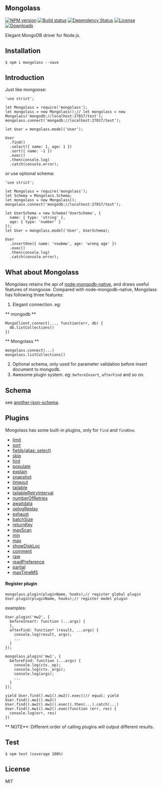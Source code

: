 ## Mongolass

[![NPM version][npm-image]][npm-url]
[![Build status][travis-image]][travis-url]
[![Dependency Status][david-image]][david-url]
[![License][license-image]][license-url]
[![Downloads][downloads-image]][downloads-url]

Elegant MongoDB driver for Node.js.

## Installation

```
$ npm i mongolass --save
```

## Introduction

Just like mongoose:

```
'use strict';

let Mongolass = require('mongolass');
let mongolass = new Mongolass();// let mongolass = new Mongolass('mongodb://localhost:27017/test');
mongolass.connect('mongodb://localhost:27017/test');

let User = mongolass.model('User');

User
  .find()
  .select({ name: 1, age: 1 })
  .sort({ name: -1 })
  .exec()
  .then(console.log)
  .catch(console.error);
```

or use optional schema:

```
'use strict';

let Mongolass = require('mongolass');
let Schema = Mongolass.Schema;
let mongolass = new Mongolass();
mongolass.connect('mongodb://localhost:27017/test');

let UserSchema = new Schema('UserSchema', {
  name: { type: 'string' },
  age: { type: 'number' }
});
let User = mongolass.model('User', UserSchema);

User
  .insertOne({ name: 'nswbmw', age: 'wrong age' })
  .exec()
  .then(console.log)
  .catch(console.error);
```

<!-- ## Why i hate Mongoose -->
<!-- ## Why i don't like node-mongodb-native -->
## What about Mongolass

Mongolass retains the api of [node-mongodb-native](https://github.com/mongodb/node-mongodb-native), and draws useful features of mongoose. Compared with node-mongodb-native, Mongolass has following three features:

1. Elegant connection. eg:

** mongodb **

```
MongoClient.connect(..., function(err, db) {
  db.listCollections()
})
```
** Mongolass **

```
mongolass.connect(...)
mongolass.listCollections()
```

2. Optional schema, only used for parameter validation before insert document to mongodb.
3. Awesome plugin system. eg: `beforeInsert`, `afterFind` and so on.


## Schema

see [another-json-schema](https://github.com/nswbmw/another-json-schema).

## Plugins

Mongolass has some built-in plugins, only for `find` and `findOne`.

- [limit](http://mongodb.github.io/node-mongodb-native/2.1/api/Collection.html#findOne)
- [sort](http://mongodb.github.io/node-mongodb-native/2.1/api/Collection.html#findOne)
- [fields(alias: select)](http://mongodb.github.io/node-mongodb-native/2.1/api/Collection.html#findOne)
- [skip](http://mongodb.github.io/node-mongodb-native/2.1/api/Collection.html#findOne)
- [hint](http://mongodb.github.io/node-mongodb-native/2.1/api/Collection.html#findOne)
- [populate]()
- [explain](http://mongodb.github.io/node-mongodb-native/2.1/api/Collection.html#findOne)
- [snapshot](http://mongodb.github.io/node-mongodb-native/2.1/api/Collection.html#findOne)
- [timeout](http://mongodb.github.io/node-mongodb-native/2.1/api/Collection.html#findOne)
- [tailable](http://mongodb.github.io/node-mongodb-native/2.1/api/Collection.html#findOne)
- [tailableRetryInterval](http://mongodb.github.io/node-mongodb-native/2.1/api/Collection.html#findOne)
- [numberOfRetries](http://mongodb.github.io/node-mongodb-native/2.1/api/Collection.html#findOne)
- [awaitdata](http://mongodb.github.io/node-mongodb-native/2.1/api/Collection.html#findOne)
- [oplogReplay](http://mongodb.github.io/node-mongodb-native/2.1/api/Collection.html#findOne)
- [exhaust](http://mongodb.github.io/node-mongodb-native/2.1/api/Collection.html#findOne)
- [batchSize](http://mongodb.github.io/node-mongodb-native/2.1/api/Collection.html#findOne)
- [returnKey](http://mongodb.github.io/node-mongodb-native/2.1/api/Collection.html#findOne)
- [maxScan](http://mongodb.github.io/node-mongodb-native/2.1/api/Collection.html#findOne)
- [min](http://mongodb.github.io/node-mongodb-native/2.1/api/Collection.html#findOne)
- [max](http://mongodb.github.io/node-mongodb-native/2.1/api/Collection.html#findOne)
- [showDiskLoc](http://mongodb.github.io/node-mongodb-native/2.1/api/Collection.html#findOne)
- [comment](http://mongodb.github.io/node-mongodb-native/2.1/api/Collection.html#findOne)
- [raw](http://mongodb.github.io/node-mongodb-native/2.1/api/Collection.html#findOne)
- [readPreference](http://mongodb.github.io/node-mongodb-native/2.1/api/Collection.html#findOne)
- [partial](http://mongodb.github.io/node-mongodb-native/2.1/api/Collection.html#findOne)
- [maxTimeMS](http://mongodb.github.io/node-mongodb-native/2.1/api/Collection.html#findOne)

#### Register plugin

```
mongolass.plugin(pluginName, hooks);// register global plugin
User.plugin(pluginName, hooks);// register model plugin
```

examples:

```
User.plugin('mw2', {
  beforeInsert: function (...args) {
  },
  afterFind: function* (result, ...args) {
    console.log(result, args);
    ...
  }
});

mongolass.plugin('mw1', {
  beforeFind: function (...args) {
    console.log(ctx._op);
    console.log(ctx._args);
    console.log(args);
    ...
  }
});

yield User.find().mw1().mw2().exec()// equal: yield User.find().mw1().mw2()
User.find().mw2().mw1().exec().then(...).catch(...)
User.find().mw1().mw2().exec(function (err, res) {
  console.log(err, res)
})
```

** NOTE**: Different order of calling plugins will output different results.

## Test

```
$ npm test (coverage 100%)
```

## License

MIT

[npm-image]: https://img.shields.io/npm/v/mongolass.svg?style=flat-square
[npm-url]: https://npmjs.org/package/mongolass
[travis-image]: https://img.shields.io/travis/mongolass/mongolass.svg?style=flat-square
[travis-url]: https://travis-ci.org/mongolass/mongolass
[david-image]: http://img.shields.io/david/mongolass/mongolass.svg?style=flat-square
[david-url]: https://david-dm.org/mongolass/mongolass
[license-image]: http://img.shields.io/npm/l/mongolass.svg?style=flat-square
[license-url]: LICENSE
[downloads-image]: http://img.shields.io/npm/dm/mongolass.svg?style=flat-square
[downloads-url]: https://npmjs.org/package/mongolass
